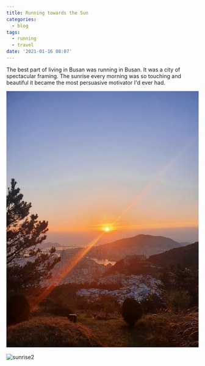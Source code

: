 ```yaml
---
title: Running towards the Sun
categories:
  - blog
tags:
  - running
  - travel
date: '2021-01-16 08:07'
---
```


The best part of living in Busan was running in Busan. It was a city of spectacular framing.
The sunrise every morning was so touching and beautiful it became the most persuasive motivator I'd ever had.

![sunrise-Gancheon village](/assets/images/20201017_busan_sun1.jpg)  

![sunrise2](/assets/images/20201104_busan_sunrise.jpg)
